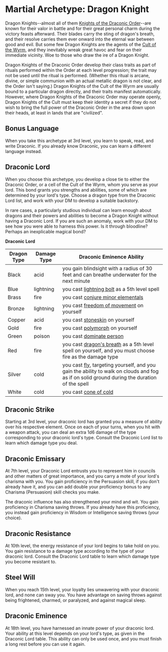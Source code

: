# Martial Archetype: Dragon Knight
Dragon Knights--almost all of them [Knights of the Draconic Order](../../Organizations/MilitantOrders/DraconicOrder/)--are known for their valor in battle and for their great personal charm during the victory feasts afterward. Their blades carry the sting of dragon's breath, and their resolve carries them ever onward into the eternal war between good and evil. But some few Dragon Knights are the agents of the [Cult of the Wyrm](../../Organizations/CultOfTheWyrm.md), and they inevitably wreak great havoc and fear on their immediate vicinity. Woe to those who draw the ire of a Dragon Knight.

Dragon Knights of the Draconic Order develop their class traits as part of rituals performed within the Order at each level progression; the trait may not be used until the ritual is performed. (Whether this ritual is arcane, divine, or simple communion with an actual metallic dragon is not clear, and the Order isn't saying.) Dragon Knights of the Cult of the Wyrm are usually bound to a particular dragon directly, and their traits manifest automatically. However, where Dragon Knights of the Draconic Order may operate openly, Dragon Knights of the Cult must keep their identity a secret if they do not wish to bring the full power of the Draconic Order in the area down upon their heads, at least in lands that are "civilized".

## Bonus Language
When you take this archetype at 3rd level, you learn to speak, read, and write Draconic. If you already know Draconic, you can learn a different language instead.

## Draconic Lord
When you choose this archetype, you develop a close tie to either the Draconic Order, or a cell of the Cult of the Wyrm, whom you serve as your lord. This bond grants you strengths and abilities, some of which are determined by your lord's type. Choose a dragon type from the Draconic Lord list, and work with your DM to develop a suitable backstory.

In rare cases, a particularly studious individual can learn enough about dragons and their powers and abilities to become a Dragon Knight without having a Draconic Lord. If you are such an anomaly, work with your DM to see how you were able to harness this power. Is it through bloodline? Perhaps an inexplicable magical bond?

**Draconic Lord**

Dragon Type|Damage Type|Draconic Eminence Ability
-----------|-----------|-------------------------
Black|acid|you gain blindsight with a radius of 30 feet and can breathe underwater for the next minute
Blue|lightning|you cast [lightning bolt]() as a 5th level spell
Brass|fire|you cast [conjure minor elementals]()
Bronze|lightning|you cast [freedom of movement]() on yourself
Copper|acid|you cast [stoneskin]() on yourself
Gold|fire|you cast [polymorph]() on yourself
Green|poison|you cast [dominate person]()
Red|fire|you cast [dragon's breath]() as a 5th level spell on yourself, and you must choose fire as the damage type
Silver|cold|you cast [fly](), targeting yourself, and you gain the ability to walk on clouds and fog as if on solid ground during the duration of the spell
White|cold|you cast [cone of cold]()

## Draconic Strike
Starting at 3rd level, your draconic lord has granted you a measure of ability over his respective element. Once on each of your turns, when you hit with a weapon attack, you can deal an extra 1d6 damage of the type corresponding to your draconic lord's type. Consult the Draconic Lord list to learn which damage type you deal.

## Draconic Emissary
At 7th level, your Draconic Lord entrusts you to represent him in councils and other matters of great importance, and you carry a mote of your lord's charisma with you. You gain proficiency in the Persuasion skill, if you don't already have it, and you can add double your proficiency bonus to any Charisma (Persuasion) skill checks you make.

The draconic influence has also strengthened your mind and wit. You gain proficiency in Charisma saving throws. If you already have this proficiency, you instead gain proficiency in Wisdom or Intelligence saving throws (your choice).

## Draconic Resistance
At 10th level, the energy resistance of your lord begins to take hold on you. You gain resistance to a damage type according to the type of your draconic lord. Consult the Draconic Lord table to learn which damage type you become resistant to.

## Steel Will
When you reach 15th level, your loyalty lies unwavering with your draconic lord, and none can sway you. You have advantage on saving throws against being frightened, charmed, or paralyzed, and against magical sleep.

## Draconic Eminence
At 18th level, you have harnessed an innate power of your draconic lord. Your ability at this level depends on your lord's type, as given in the Draconic Lord table. This ability can only be used once, and you must finish a long rest before you can use it again.
